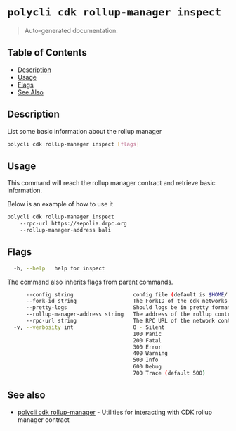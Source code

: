 # `polycli cdk rollup-manager inspect`

> Auto-generated documentation.

## Table of Contents

- [Description](#description)
- [Usage](#usage)
- [Flags](#flags)
- [See Also](#see-also)

## Description

List some basic information about the rollup manager

```bash
polycli cdk rollup-manager inspect [flags]
```

## Usage

This command will reach the rollup manager contract and retrieve basic information.

Below is an example of how to use it

```bash
polycli cdk rollup-manager inspect
    --rpc-url https://sepolia.drpc.org
    --rollup-manager-address bali
```

## Flags

```bash
  -h, --help   help for inspect
```

The command also inherits flags from parent commands.

```bash
      --config string                   config file (default is $HOME/.polygon-cli.yaml)
      --fork-id string                  The ForkID of the cdk networks (default "12")
      --pretty-logs                     Should logs be in pretty format or JSON (default true)
      --rollup-manager-address string   The address of the rollup contract
      --rpc-url string                  The RPC URL of the network containing the CDK contracts (default "http://localhost:8545")
  -v, --verbosity int                   0 - Silent
                                        100 Panic
                                        200 Fatal
                                        300 Error
                                        400 Warning
                                        500 Info
                                        600 Debug
                                        700 Trace (default 500)
```

## See also

- [polycli cdk rollup-manager](polycli_cdk_rollup-manager.md) - Utilities for interacting with CDK rollup manager contract
